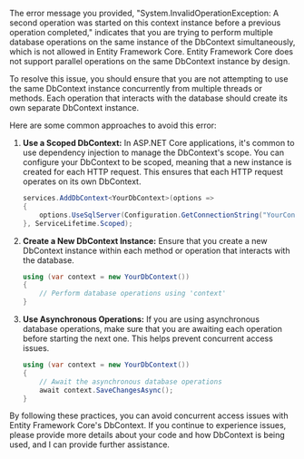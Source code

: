 The error message you provided, "System.InvalidOperationException: A second operation was started on this context instance before a previous operation completed," indicates that you are trying to perform multiple database operations on the same instance of the DbContext simultaneously, which is not allowed in Entity Framework Core. Entity Framework Core does not support parallel operations on the same DbContext instance by design.

To resolve this issue, you should ensure that you are not attempting to use the same DbContext instance concurrently from multiple threads or methods. Each operation that interacts with the database should create its own separate DbContext instance.

Here are some common approaches to avoid this error:

1. **Use a Scoped DbContext:** In ASP.NET Core applications, it's common to use dependency injection to manage the DbContext's scope. You can configure your DbContext to be scoped, meaning that a new instance is created for each HTTP request. This ensures that each HTTP request operates on its own DbContext.

    ```csharp
    services.AddDbContext<YourDbContext>(options =>
    {
        options.UseSqlServer(Configuration.GetConnectionString("YourConnectionString"));
    }, ServiceLifetime.Scoped);
    ```

2. **Create a New DbContext Instance:** Ensure that you create a new DbContext instance within each method or operation that interacts with the database.

    ```csharp
    using (var context = new YourDbContext())
    {
        // Perform database operations using 'context'
    }
    ```

3. **Use Asynchronous Operations:** If you are using asynchronous database operations, make sure that you are awaiting each operation before starting the next one. This helps prevent concurrent access issues.

    ```csharp
    using (var context = new YourDbContext())
    {
        // Await the asynchronous database operations
        await context.SaveChangesAsync();
    }
    ```

By following these practices, you can avoid concurrent access issues with Entity Framework Core's DbContext. If you continue to experience issues, please provide more details about your code and how DbContext is being used, and I can provide further assistance.
